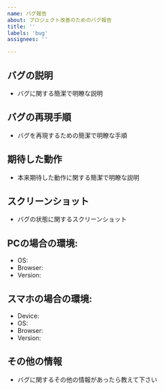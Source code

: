 ```yaml
---
name: バグ報告
about: プロジェクト改善のためのバグ報告
title: ''
labels: 'bug'
assignees: ''

---
```


## バグの説明
- バグに関する簡潔で明瞭な説明

## バグの再現手順
- バグを再現するための簡潔で明瞭な手順

## 期待した動作
- 本来期待した動作に関する簡潔で明瞭な説明

## スクリーンショット
- バグの状態に関するスクリーンショット

## PCの場合の環境:
 - OS: 
 - Browser: 
 - Version: 

## スマホの場合の環境:
 - Device: 
 - OS: 
 - Browser: 
 - Version: 

## その他の情報
- バグに関するその他の情報があったら教えて下さい
